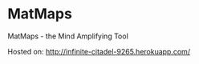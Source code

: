 MatMaps
===

MatMaps - the Mind Amplifying Tool

Hosted on: http://infinite-citadel-9265.herokuapp.com/

